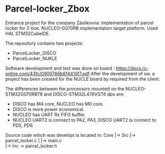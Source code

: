 # Parcel-locker_Zbox
Entrance project for the company Zásilkovna. Implementation of parcel locker for Z-box. NUCLEO-G070RB implementation target platform. Used HAL STM32CubeIDE.

The repository contains two projects:
  - ParcelLocker_DISCO
  - ParcelLocker_NUKLE
  
Software development and test was done on board : https://docs.rs-online.com/43fc/0900766b814410f7.pdf
After the development of sw. a project has been created for the NUCLE board by required from the client.

The differences between the processors mounted on the NUCLEO-STM32G070RBT6 and DISCO-STM32L476VGT6 dps are:
  - DISCO has M4 core, NUCLEO has M0 core.
  - DISCO is more power economical.
  - NUCLEO has UART Rx FIFO buffer.
  - NUCLEO UART2 is connect to PA2, PA3, DISCO UART2 is connect to PD5, PD6. 

Source code which was developt is located in: Core |-> Src |-> parcel_locker.c
                                                   |       |-> main.c  
                                                   |-> Inc -> parcel_locker.h
